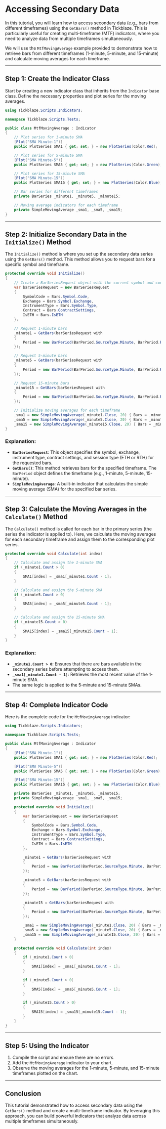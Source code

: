 # Accessing Secondary Data

In this tutorial, you will learn how to access secondary data (e.g., bars from different timeframes) using the `GetBars()` method in Tickblaze. This is particularly useful for creating multi-timeframe (MTF) indicators, where you need to analyze data from multiple timeframes simultaneously.

We will use the `MtfMovingAverage` example provided to demonstrate how to retrieve bars from different timeframes (1-minute, 5-minute, and 15-minute) and calculate moving averages for each timeframe.

---

## Step 1: Create the Indicator Class
Start by creating a new indicator class that inherits from the `Indicator` base class. Define the necessary properties and plot series for the moving averages.

```csharp
using Tickblaze.Scripts.Indicators;

namespace Tickblaze.Scripts.Tests;

public class MtfMovingAverage : Indicator
{
    // Plot series for 1-minute SMA
    [Plot("SMA Minute-1")]
    public PlotSeries SMA1 { get; set; } = new PlotSeries(Color.Red);

    // Plot series for 5-minute SMA
    [Plot("SMA Minute-5")]
    public PlotSeries SMA5 { get; set; } = new PlotSeries(Color.Green);

    // Plot series for 15-minute SMA
    [Plot("SMA Minute-15")]
    public PlotSeries SMA15 { get; set; } = new PlotSeries(Color.Blue);

    // Bar series for different timeframes
    private BarSeries _minute1, _minute5, _minute15;

    // Moving average indicators for each timeframe
    private SimpleMovingAverage _sma1, _sma5, _sma15;
}
```

---

## Step 2: Initialize Secondary Data in the `Initialize()` Method
The `Initialize()` method is where you set up the secondary data series using the `GetBars()` method. This method allows you to request bars for a specific symbol and timeframe.

```csharp
protected override void Initialize()
{
    // Create a BarSeriesRequest object with the current symbol and contract settings
    var barSeriesRequest = new BarSeriesRequest
    {
        SymbolCode = Bars.Symbol.Code,
        Exchange = Bars.Symbol.Exchange,
        InstrumentType = Bars.Symbol.Type,
        Contract = Bars.ContractSettings,
        IsETH = Bars.IsETH
    };

    // Request 1-minute bars
    _minute1 = GetBars(barSeriesRequest with
    {
        Period = new BarPeriod(BarPeriod.SourceType.Minute, BarPeriod.PeriodType.Minute, 1)
    });

    // Request 5-minute bars
    _minute5 = GetBars(barSeriesRequest with
    {
        Period = new BarPeriod(BarPeriod.SourceType.Minute, BarPeriod.PeriodType.Minute, 5)
    });

    // Request 15-minute bars
    _minute15 = GetBars(barSeriesRequest with
    {
        Period = new BarPeriod(BarPeriod.SourceType.Minute, BarPeriod.PeriodType.Minute, 15)
    });

    // Initialize moving averages for each timeframe
    _sma1 = new SimpleMovingAverage(_minute1.Close, 20) { Bars = _minute1 };
    _sma5 = new SimpleMovingAverage(_minute5.Close, 20) { Bars = _minute5 };
    _sma15 = new SimpleMovingAverage(_minute15.Close, 20) { Bars = _minute15 };
}
```

### Explanation:
- **`BarSeriesRequest`**: This object specifies the symbol, exchange, instrument type, contract settings, and session type (ETH or RTH) for the requested bars.
- **`GetBars()`**: This method retrieves bars for the specified timeframe. The `BarPeriod` object defines the timeframe (e.g., 1-minute, 5-minute, 15-minute).
- **`SimpleMovingAverage`**: A built-in indicator that calculates the simple moving average (SMA) for the specified bar series.

---

## Step 3: Calculate the Moving Averages in the `Calculate()` Method
The `Calculate()` method is called for each bar in the primary series (the series the indicator is applied to). Here, we calculate the moving averages for each secondary timeframe and assign them to the corresponding plot series.

```csharp
protected override void Calculate(int index)
{
    // Calculate and assign the 1-minute SMA
    if (_minute1.Count > 0)
    {
        SMA1[index] = _sma1[_minute1.Count - 1];
    }

    // Calculate and assign the 5-minute SMA
    if (_minute5.Count > 0)
    {
        SMA5[index] = _sma5[_minute5.Count - 1];
    }

    // Calculate and assign the 15-minute SMA
    if (_minute15.Count > 0)
    {
        SMA15[index] = _sma15[_minute15.Count - 1];
    }
}
```

### Explanation:
- **`_minute1.Count > 0`**: Ensures that there are bars available in the secondary series before attempting to access them.
- **`_sma1[_minute1.Count - 1]`**: Retrieves the most recent value of the 1-minute SMA.
- The same logic is applied to the 5-minute and 15-minute SMAs.

---

## Step 4: Complete Indicator Code
Here is the complete code for the `MtfMovingAverage` indicator:

```csharp
using Tickblaze.Scripts.Indicators;

namespace Tickblaze.Scripts.Tests;

public class MtfMovingAverage : Indicator
{
    [Plot("SMA Minute-1")]
    public PlotSeries SMA1 { get; set; } = new PlotSeries(Color.Red);

    [Plot("SMA Minute-5")]
    public PlotSeries SMA5 { get; set; } = new PlotSeries(Color.Green);

    [Plot("SMA Minute-15")]
    public PlotSeries SMA15 { get; set; } = new PlotSeries(Color.Blue);

    private BarSeries _minute1, _minute5, _minute15;
    private SimpleMovingAverage _sma1, _sma5, _sma15;

    protected override void Initialize()
    {
        var barSeriesRequest = new BarSeriesRequest
        {
            SymbolCode = Bars.Symbol.Code,
            Exchange = Bars.Symbol.Exchange,
            InstrumentType = Bars.Symbol.Type,
            Contract = Bars.ContractSettings,
            IsETH = Bars.IsETH
        };

        _minute1 = GetBars(barSeriesRequest with
        {
            Period = new BarPeriod(BarPeriod.SourceType.Minute, BarPeriod.PeriodType.Minute, 1)
        });

        _minute5 = GetBars(barSeriesRequest with
        {
            Period = new BarPeriod(BarPeriod.SourceType.Minute, BarPeriod.PeriodType.Minute, 5)
        });

        _minute15 = GetBars(barSeriesRequest with
        {
            Period = new BarPeriod(BarPeriod.SourceType.Minute, BarPeriod.PeriodType.Minute, 15)
        });

        _sma1 = new SimpleMovingAverage(_minute1.Close, 20) { Bars = _minute1 };
        _sma5 = new SimpleMovingAverage(_minute5.Close, 20) { Bars = _minute5 };
        _sma15 = new SimpleMovingAverage(_minute15.Close, 20) { Bars = _minute15 };
    }

    protected override void Calculate(int index)
    {
        if (_minute1.Count > 0)
        {
            SMA1[index] = _sma1[_minute1.Count - 1];
        }

        if (_minute5.Count > 0)
        {
            SMA5[index] = _sma5[_minute5.Count - 1];
        }

        if (_minute15.Count > 0)
        {
            SMA15[index] = _sma15[_minute15.Count - 1];
        }
    }
}
```

---

## Step 5: Using the Indicator
1. Compile the script and ensure there are no errors.
2. Add the `MtfMovingAverage` indicator to your chart.
3. Observe the moving averages for the 1-minute, 5-minute, and 15-minute timeframes plotted on the chart.

---

## Conclusion
This tutorial demonstrated how to access secondary data using the `GetBars()` method and create a multi-timeframe indicator. By leveraging this approach, you can build powerful indicators that analyze data across multiple timeframes simultaneously.
